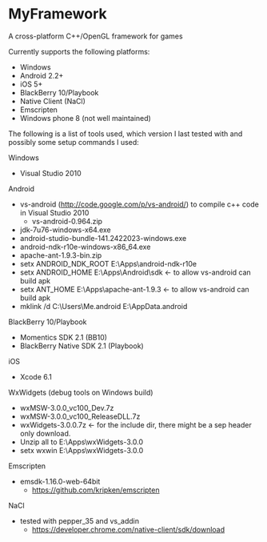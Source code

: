 MyFramework
===========
A cross-platform C++/OpenGL framework for games

Currently supports the following platforms:
- Windows
- Android 2.2+
- iOS 5+
- BlackBerry 10/Playbook
- Native Client (NaCl)
- Emscripten
- Windows phone 8 (not well maintained)

The following is a list of tools used, which version I last tested with and possibly some setup commands I used:

Windows
- Visual Studio 2010
    
Android
- vs-android (http://code.google.com/p/vs-android/) to compile c++ code in Visual Studio 2010
    - vs-android-0.964.zip
- jdk-7u76-windows-x64.exe
- android-studio-bundle-141.2422023-windows.exe
- android-ndk-r10e-windows-x86_64.exe
- apache-ant-1.9.3-bin.zip
- setx ANDROID_NDK_ROOT E:\Apps\android-ndk-r10e
- setx ANDROID_HOME E:\Apps\Android\sdk <- to allow vs-android can build apk
- setx ANT_HOME E:\Apps\apache-ant-1.9.3 <- to allow vs-android can build apk
- mklink /d C:\Users\Me\.android E:\AppData\.android

BlackBerry 10/Playbook
- Momentics SDK 2.1 (BB10)
- BlackBerry Native SDK 2.1 (Playbook)
    
iOS
- Xcode 6.1
    
WxWidgets (debug tools on Windows build)
- wxMSW-3.0.0_vc100_Dev.7z
- wxMSW-3.0.0_vc100_ReleaseDLL.7z
- wxWidgets-3.0.0.7z <- for the include dir, there might be a sep header only download.
- Unzip all to E:\Apps\wxWidgets-3.0.0
- setx wxwin E:\Apps\wxWidgets-3.0.0
    
Emscripten
- emsdk-1.16.0-web-64bit
    - https://github.com/kripken/emscripten
    
NaCl
- tested with pepper_35 and vs_addin
    - https://developer.chrome.com/native-client/sdk/download
